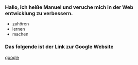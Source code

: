 ### Hallo, ich heiße Manuel und veruche mich in der Web entwicklung zu verbessern.
- zuhören
- lernen
- machen
### Das folgende ist der Link zur Google Website
[google](http://www.google.com)
